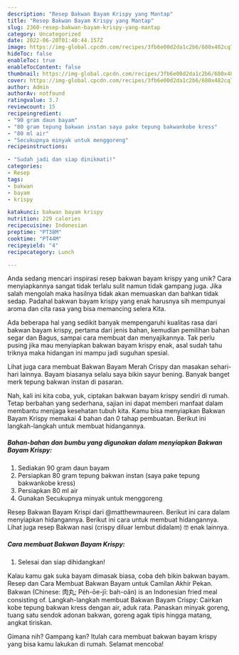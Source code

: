 ```yaml
---
description: "Resep Bakwan Bayam Krispy yang Mantap"
title: "Resep Bakwan Bayam Krispy yang Mantap"
slug: 2360-resep-bakwan-bayam-krispy-yang-mantap
category: Uncategorized
date: 2022-06-20T01:40:44.157Z
image: https://img-global.cpcdn.com/recipes/3fb6e00d2da1c2b6/680x482cq70/bakwan-bayam-krispy-foto-resep-utama.jpg
hideToc: false
enableToc: true
enableTocContent: false
thumbnail: https://img-global.cpcdn.com/recipes/3fb6e00d2da1c2b6/680x482cq70/bakwan-bayam-krispy-foto-resep-utama.jpg
cover: https://img-global.cpcdn.com/recipes/3fb6e00d2da1c2b6/680x482cq70/bakwan-bayam-krispy-foto-resep-utama.jpg
author: Admin
authorAv: notfound
ratingvalue: 3.7
reviewcount: 15
recipeingredient:
- "90 gram daun bayam"
- "80 gram tepung bakwan instan saya pake tepung bakwankobe kress"
- "80 ml air"
- "Secukupnya minyak untuk menggoreng"
recipeinstructions:

- "Sudah jadi dan siap dinikmati!"
categories:
- Resep
tags:
- bakwan
- bayam
- krispy

katakunci: bakwan bayam krispy 
nutrition: 229 calories
recipecuisine: Indonesian
preptime: "PT38M"
cooktime: "PT44M"
recipeyield: "4"
recipecategory: Lunch

---
```





Anda sedang mencari inspirasi resep bakwan bayam krispy yang unik? Cara menyiapkannya sangat tidak terlalu sulit namun tidak gampang juga. Jika salah mengolah maka hasilnya tidak akan memuaskan dan bahkan tidak sedap. Padahal bakwan bayam krispy yang enak harusnya sih mempunyai aroma dan cita rasa yang bisa memancing selera Kita.





Ada beberapa hal yang sedikit banyak mempengaruhi kualitas rasa dari bakwan bayam krispy, pertama dari jenis bahan, kemudian pemilihan bahan segar dan Bagus, sampai cara membuat dan menyajikannya. Tak perlu pusing jika mau menyiapkan bakwan bayam krispy enak,      asal sudah tahu triknya maka hidangan ini mampu jadi suguhan spesial.














Lihat juga cara membuat Bakwan Bayam Merah Crispy dan masakan sehari-hari lainnya. Bayam biasanya selalu saya bikin sayur bening. Banyak banget merk tepung bakwan instan di pasaran.






Nah, kali ini kita coba, yuk, ciptakan bakwan bayam krispy sendiri di rumah. Tetap berbahan yang sederhana, sajian ini dapat memberi manfaat dalam membantu menjaga kesehatan tubuh kita. Kamu bisa menyiapkan Bakwan Bayam Krispy memakai 4 bahan dan 0 tahap pembuatan. Berikut ini langkah-langkah untuk membuat hidangannya.

<!--inarticleads1-->

##### Bahan-bahan dan bumbu yang digunakan dalam menyiapkan Bakwan Bayam Krispy:

1. Sediakan 90 gram daun bayam
1. Persiapkan 80 gram tepung bakwan instan (saya pake tepung bakwankobe kress)
1. Persiapkan 80 ml air
1. Gunakan Secukupnya minyak untuk menggoreng


Resep Bakwan Bayam Krispi dari @matthewmaureen. Berikut ini cara dalam menyiapkan hidangannya. Berikut ini cara untuk membuat hidangannya. Lihat juga resep Bakwan nasi (crispy diluar lembut didalam) 🤓 enak lainnya. 

<!--inarticleads2-->

##### Cara membuat Bakwan Bayam Krispy:


1. Selesai dan siap dihidangkan!

Kalau kamu gak suka bayam dimasak biasa, coba deh bikin bakwan bayam. Resep dan Cara Membuat Bakwan Bayam untuk Camilan Akhir Pekan. Bakwan (Chinese: 肉丸; Pe̍h-ōe-jī: bah-oân) is an Indonesian fried meal consisting of. Langkah-langkah membuat Bakwan Bayam Crispy: Cairkan kobe tepung bakwan kress dengan air, aduk rata. Panaskan minyak goreng, tuang satu sendok adonan bakwan, goreng agak tipis hingga matang, angkat tiriskan. 

Gimana nih? Gampang kan? Itulah cara membuat bakwan bayam krispy yang bisa kamu lakukan di rumah. Selamat mencoba!
